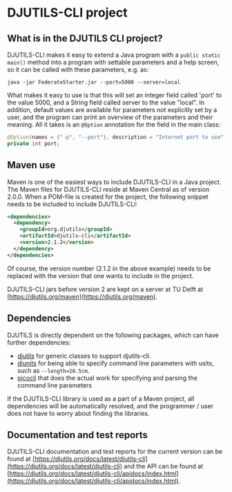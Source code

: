 # DJUTILS-CLI project

## What is in the DJUTILS CLI project?

DJUTILS-CLI makes it easy to extend a Java program with a `public static main()` method into a program with settable parameters and a help screen, so it can be called with these parameters, e.g. as:

```text
java -jar FederateStarter.jar --port=5000 --server=local
```

What makes it easy to use is that this will set an integer field called 'port' to the value 5000, and a String field called server to the value "local". In addition, default values are available for parameters not explicitly set by a user, and the program can print an overview of the parameters and their meaning. All it takes is an `@Option` annotation for the field in the main class:

```java
@Option(names = {"-p", "--port"}, description = "Internet port to use", defaultValue = "80")
private int port;
```


## Maven use

Maven is one of the easiest ways to include DJUTILS-CLI in a Java project. The Maven files for DJUTILS-CLI reside at Maven Central as of version 2.0.0. When a POM-file is created for the project, the following snippet needs to be included to include DJUTILS-CLI:

```xml
<dependencies>
  <dependency>
    <groupId>org.djutils</groupId>
    <artifactId>djutils-cli</artifactId>
    <version>2.1.2</version>
  </dependency>
</dependencies>
```

Of course, the version number (2.1.2 in the above example) needs to be replaced with the version that one wants to include in the project.

DJUTILS-CLI jars before version 2 are kept on a server at TU Delft at [https://djutils.org/maven](https://djutils.org/maven).



## Dependencies

DJUTILS is directly dependent on the following packages, which can have further dependencies:

* [djutils](https://djutils.org/manual/djutils) for generic classes to support djutils-cli.
* [djunits](https://djunits.org/manual/) for being able to specify command line parameters with usits, such as `--length=20.5cm`.
* [picocli](https://picocli.info/) that does the actual work for specifying and parsing the command line parameters

If the DJUTILS-CLI library is used as a part of a Maven project, all dependencies will be automatically resolved, and the programmer / user does not have to worry about finding the libraries.


## Documentation and test reports

DJUTILS-CLI documentation and test reports for the current version can be found at [https://djutils.org/docs/latest/djutils-cli](https://djutils.org/docs/latest/djutils-cli) and the API can be found at [https://djutils.org/docs/latest/djutils-cli/apidocs/index.html](https://djutils.org/docs/latest/djutils-cli/apidocs/index.html).
